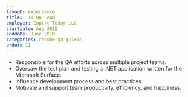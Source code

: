 ```yaml
---
layout: experience
title:  IT QA Lead
employer: Empire Today LLC
startdate: Aug 2015
enddate: June 2018
categories: resume qa qalead
order: 11
---
```


<!-- **IT QA Lead**, *Empire Today LLC* Aug 2015 – June 2018 -->

  - Responsible for the QA efforts across multiple project teams.
  - Oversaw the test plan and testing a .NET application written for the Microsoft Surface.
  - Influence development process and best practices.
  - Motivate and support team productivity, efficiency, and happiness.